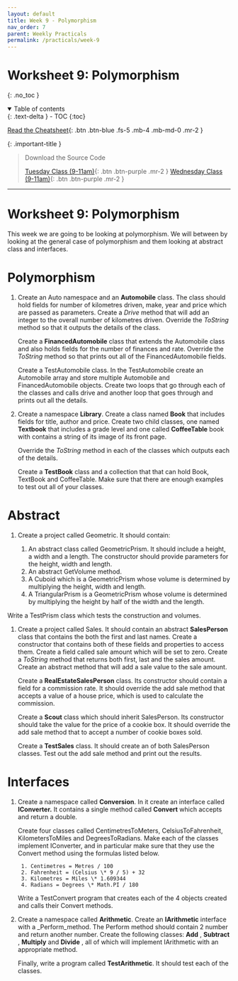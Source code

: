 ```yaml
---
layout: default
title: Week 9 - Polymorphism
nav_order: 7
parent: Weekly Practicals
permalink: /practicals/week-9
---
```


# Worksheet 9: Polymorphism
{: .no_toc }

<details open markdown="block">
  <summary>
    Table of contents
  </summary>
  {: .text-delta }
- TOC
{:toc}
</details>

[Read the Cheatsheet](../weekly-content/week-8){: .btn .btn-blue .fs-5 .mb-4 .mb-md-0 .mr-2 }

{: .important-title }
> Download the Source Code
> 
> [Tuesday Class (9-11am)](https://github.com/cab201/prac-09/archive/23se1-tue-9.zip){: .btn .btn-purple .mr-2 }
> [Wednesday Class (9-11am)](https://github.com/cab201/prac-09/archive/23se1-wed-9.zip){: .btn .btn-purple .mr-2 }

---

# Worksheet 9: Polymorphism

This week we are going to be looking at polymorphism. We will between by looking at the general case of polymorphism and them looking at abstract class and interfaces.

# Polymorphism

1. Create an Auto namespace and an **Automobile** class. The class should hold fields for number of kilometres driven, make, year and price which are passed as parameters. Create a _Drive_ method that will add an integer to the overall number of kilometres driven. Override the _ToString_ method so that it outputs the details of the class.

    Create a **FinancedAutomobile** class that extends the Automobile class and also holds fields for the number of finances and rate. Override the _ToString_ method so that prints out all of the FinancedAutomobile fields.

    Create a TestAutomobile class. In the TestAutomobile create an Automobile array and store multiple Automobile and FinancedAutomobile objects. Create two loops that go through each of the classes and calls drive and another loop that goes through and prints out all the details.

1. Create a namespace **Library**. Create a class named **Book** that includes fields for title, author and price. Create two child classes, one named **Textbook** that includes a grade level and one called **CoffeeTable** book with contains a string of its image of its front page.

    Override the _ToString_ method in each of the classes which outputs each of the details.

    Create a **TestBook** class and a collection that that can hold Book, TextBook and CoffeeTable. Make sure that there are enough examples to test out all of your classes.

# Abstract

1. Create a project called Geometric. It should contain:

     1. An abstract class called GeometricPrism. It should include a height, a width and a length. The constructor should provide parameters for the height, width and length.
     2. An abstract GetVolume method.
     3. A Cuboid which is a GeometricPrism whose volume is determined by multiplying the height, width and length.
     4. A TriangularPrism is a GeometricPrism whose volume is determined by multiplying the height by half of the width and the length.

Write a TestPrism class which tests the construction and volumes.

1. Create a project called Sales. It should contain an abstract **SalesPerson** class that contains the both the first and last names. Create a constructor that contains both of these fields and properties to access them. Create a field called sale amount which will be set to zero. Create a _ToString_ method that returns both first, last and the sales amount. Create an abstract method that will add a sale value to the sale amount.

    Create a **RealEstateSalesPerson** class. Its constructor should contain a field for a commission rate. It should override the add sale method that accepts a value of a house price, which is used to calculate the commission.

    Create a **Scout** class which should inherit SalesPerson. Its constructor should take the value for the price of a cookie box. It should override the add sale method that to accept a number of cookie boxes sold.

    Create a **TestSales** class. It should create an of both SalesPerson classes. Test out the add sale method and print out the results.

# Interfaces

1. Create a namespace called **Conversion**. In it create an interface called **IConverter.** It contains a single method called **Convert** which accepts and return a double.

    Create four classes called CentimetresToMeters, CelsiusToFahrenheit, KilometersToMiles and DegreesToRadians. Make each of the classes implement IConverter, and in particular make sure that they use the Convert method using the formulas listed below.

        1. Centimetres = Metres / 100
        2. Fahrenheit = (Celsius \* 9 / 5) + 32
        3. Kilometres = Miles \* 1.609344
        4. Radians = Degrees \* Math.PI / 180

    Write a TestConvert program that creates each of the 4 objects created and calls their Convert methods.

1. Create a namespace called **Arithmetic**. Create an **IArithmetic** interface with a _Perform_method. The Perform method should contain 2 number and return another number. Create the following classes: **Add** , **Subtract** , **Multiply** and **Divide** , all of which will implement IArithmetic with an appropriate method.

    Finally, write a program called **TestArithmetic**. It should test each of the classes.